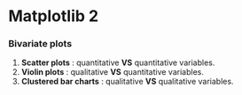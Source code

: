 # Matplotlib 2

### Bivariate plots
1. **Scatter plots** : quantitative **VS** quantitative variables.
2. **Violin plots** :  qualitative **VS** quantitative variables.
3. **Clustered bar charts** : qualitative **VS** qualitative variables.
